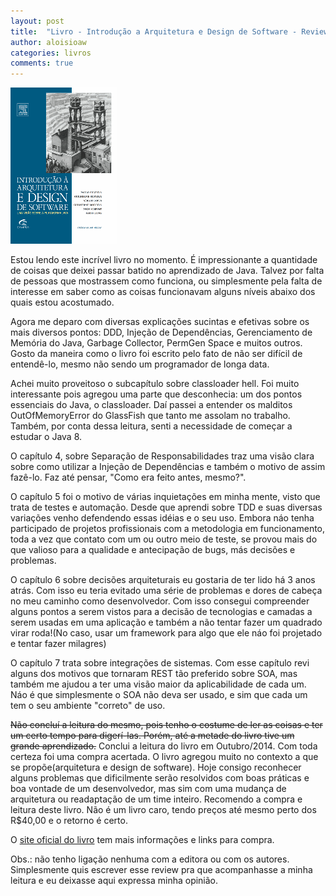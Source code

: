 ```yaml
---
layout: post
title:  "Livro - Introdução a Arquitetura e Design de Software - Review"
author: aloisioaw
categories: livros
comments: true
---
```


<img src="/images/livros/capa-introducao-arquitetura-design-software.png" class="capa-livro"/>

Estou lendo este incrível livro no momento. É impressionante a quantidade de coisas que deixei passar batido no aprendizado de Java. Talvez por falta de pessoas que mostrassem como funciona, ou simplesmente pela falta de interesse em saber como as coisas funcionavam alguns níveis abaixo dos quais estou acostumado.

Agora me deparo com diversas explicações sucintas e efetivas sobre os mais diversos pontos: DDD, Injeção de Dependências, Gerenciamento de Memória do Java, Garbage Collector, PermGen Space e muitos outros.
Gosto da maneira como o livro foi escrito pelo fato de não ser difícil de entendê-lo, mesmo não sendo um programador de longa data.

Achei muito proveitoso o subcapítulo sobre classloader hell. Foi muito interessante pois agregou uma parte que desconhecia: um dos pontos essenciais do Java, o classloader. Daí passei a entender os malditos OutOfMemoryError do GlassFish que tanto me assolam no trabalho. Também, por conta dessa leitura, senti a necessidade de começar a estudar o Java 8.

O capítulo 4, sobre Separação de Responsabilidades traz uma visão clara sobre como utilizar a Injeção de Dependências e também o motivo de assim fazê-lo. Faz até pensar, "Como era feito antes, mesmo?".

O capítulo 5 foi o motivo de várias inquietações em minha mente, visto que trata de testes e automação. Desde que aprendi sobre TDD e suas diversas variações venho defendendo essas idéias e o seu uso. Embora náo tenha participado de projetos profissionais com a metodologia em funcionamento, toda a vez que contato com um ou outro meio de teste, se provou mais do que valioso para a qualidade e antecipação de bugs, más decisões e problemas.

O capítulo 6 sobre decisões arquiteturais eu gostaria de ter lido há 3 anos atrás. Com isso eu teria evitado uma série de problemas e dores de cabeça no meu caminho como desenvolvedor. Com isso consegui compreender alguns pontos a serem vistos para a decisão de tecnologias e camadas a serem usadas em uma aplicação e também a não tentar fazer um quadrado virar roda!(No caso, usar um framework para algo que ele náo foi projetado e tentar fazer milagres)

O capítulo 7 trata sobre integrações de sistemas. Com esse capítulo revi alguns dos motivos que tornaram REST tão preferido sobre SOA, mas também me ajudou a ter uma visão maior da aplicabilidade de cada um. Náo é que simplesmente o SOA não deva ser usado, e sim que cada um tem o seu ambiente "correto" de uso.

<strike>Não concluí a leitura do mesmo, pois tenho o costume de ler as coisas e ter um certo tempo para digerí-las. Porém, até a metade do livro tive um grande aprendizado.</strike>
Conclui a leitura do livro em Outubro/2014. Com toda certeza foi uma compra acertada. O livro agregou muito no contexto a que se propõe(arquitetura e design de software). Hoje consigo reconhecer alguns problemas que dificilmente serão resolvidos com boas práticas e boa vontade de um desenvolvedor, mas sim com uma mudança de arquitetura ou readaptação de um time inteiro.
Recomendo a compra e leitura deste livro. Não é um livro caro, tendo preços até mesmo perto dos R$40,00 e o retorno é certo.

O [site oficial do livro](http://www.arquiteturajava.com.br/) tem mais informações e links para compra.

Obs.: não tenho ligação nenhuma com a editora ou com os autores. Simplesmente quis escrever esse review pra que acompanhasse a minha leitura e eu deixasse aqui expressa minha opinião.